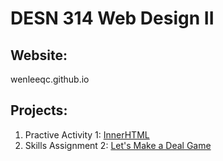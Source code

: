 # DESN 314 Web Design II
## Website:
wenleeqc.github.io

## Projects:
1. Practive Activity 1: [InnerHTML](wenleeqc.github.io/innerHTML/)
2. Skills Assignment 2: [Let's Make a Deal Game](wenleeqc.github.io/lets-make-a-deal/)